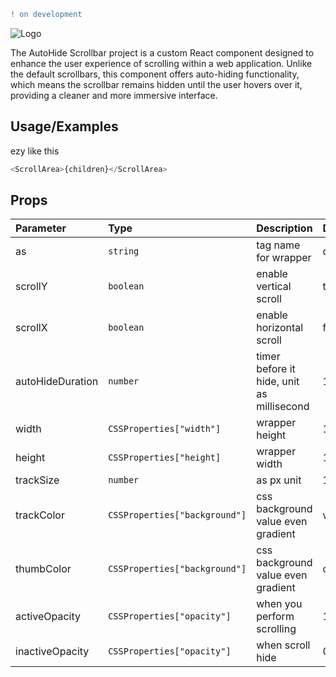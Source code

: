 ```diff
! on development
```

![Logo](https://github.com/danusorn23456/react-autohide-scrollbar/blob/main/public/hype-scroll-logo.png?raw=true)

The AutoHide Scrollbar project is a custom React component designed to enhance the user experience of scrolling within a web application. Unlike the default scrollbars, this component offers auto-hiding functionality, which means the scrollbar remains hidden until the user hovers over it, providing a cleaner and more immersive interface.

## Usage/Examples

ezy like this

```javascript
<ScrollArea>{children}</ScrollArea>
```

## Props

| Parameter        | Type                          | Description                               | Default |
| :--------------- | :---------------------------- | :---------------------------------------- | :------ |
| as               | `string`                      | tag name for wrapper                      | div     |
| scrollY          | `boolean`                     | enable vertical scroll                    | true    |
| scrollX          | `boolean`                     | enable horizontal scroll                  | false   |
| autoHideDuration | `number`                      | timer before it hide, unit as millisecond | 1000    |
| width            | `CSSProperties["width"]`      | wrapper height                            | 100%    |
| height           | `CSSProperties["height]`      | wrapper width                             | 100%    |
| trackSize        | `number`                      | as px unit                                | 14      |
| trackColor       | `CSSProperties["background"]` | css background value even gradient        | white   |
| thumbColor       | `CSSProperties["background"]` | css background value even gradient        | dimgray |
| activeOpacity    | `CSSProperties["opacity"]`    | when you perform scrolling                | 1       |
| inactiveOpacity  | `CSSProperties["opacity"]`    | when scroll hide                          | 0.1     |
